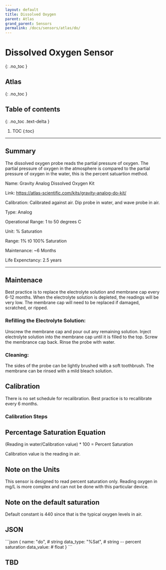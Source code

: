 ```yaml
---
layout: default
title: Dissolved Oxygen
parent: Atlas
grand_parent: Sensors
permalink: /docs/sensors/atlas/do/
---
```


# Dissolved Oxygen Sensor
{: .no_toc }
## Atlas
{: .no_toc }

## Table of contents
{: .no_toc .text-delta }

1. TOC
{:toc}

---

## Summary

The dissolved oxygen probe reads the partial pressure of oxygen. 
The partial pressure of oxygen in the atmosphere is compared to the partial pressure of oxygen in the water, this is the percent satuartion method. 
 


Name: Gravity Analog Dissolved Oxygen Kit

Link: https://atlas-scientific.com/kits/gravity-analog-do-kit/ 

Calibration: Calibrated against air. Dip probe in water, and wave probe in air. 

Type: Analog 

Operational Range: 1 to 50 degrees C

Unit: % Saturation 

Range: 1% t0 100% Saturation 

Maintenance: ~6 Months

Life Expenctancy: 2.5 years 

---
## Maintenace 

Best practice is to replace the electrolyte solution and membrane cap every 6-12 months. When the electrolyte solution is depleted, the readings will be very low. The membrane cap will need to be replaced if damaged, scratched, or ripped. 


### Refilling the Electrolyte Solution:

Unscrew the membrane cap and pour out any remaining solution. Inject electrolyte solution into the membrane cap until it is filled to the top. Screw the membrance cap back. Rinse the probe with water. 


### Cleaning:

The sides of the probe can be lightly brushed with a soft toothbrush. 
The membrane can be rinsed with a mild bleach solution.  


## Calibration 
There is no set schedule for recalibration. Best practice is to recallibrate every 6 months. 

### Calibration Steps


## Percentage Saturation Equation

(Reading in water/Calibration value) * 100 = Percent Saturation

Calibration value is the reading in air.

## Note on the Units
This sensor is designed to read percent saturation only. Reading oxygen in mg/L is more complex and can not be done with this particular device. 

## Note on the default saturation
Default constant is 440 since that is the typical oxygen levels in air. 

## JSON 

<div class="code-example" markdown="1">
```json
{
  name: "do",          # string
  data_type: "%Sat",   # string -- percent saturation
  data_value:          # float
}
```
</div>

## TBD
<!-- <div class="code-example" markdown="1">
```json
{
  name: "do",          # string
  data_type: "%Sat",   # string -- percent saturation
  data_value:          # float
}
```
</div> -->

<!-- {% highlight markdown %}
```js
// Javascript code with syntax highlighting.
var fun = function lang(l) {
  dateformat.i18n = require('./lang/' + l)
  return true;
}
```
{% endhighlight %} -->

<!-- --- -->

<!-- ## Code blocks with rendered examples

To demonstrate front end code, sometimes it's useful to show a rendered example of that code. After including the styles from your project that you'll need to show the rendering, you can use a `<div>` with the `code-example` class, followed by the code block syntax. If you want to render your output with Markdown instead of HTML, use the `markdown="1"` attribute to tell Jekyll that the code you are rendering will be in Markdown format... This is about to get meta...

<div class="code-example" markdown="1">

<div class="code-example" markdown="1">

[Link button](http://example.com/){: .btn }

</div>
```markdown
[Link button](http://example.com/){: .btn }
```

</div>
{% highlight markdown %}
<div class="code-example" markdown="1">

[Link button](http://example.com/){: .btn }

</div>
```markdown
[Link button](http://example.com/){: .btn }
```
{% endhighlight %} -->
